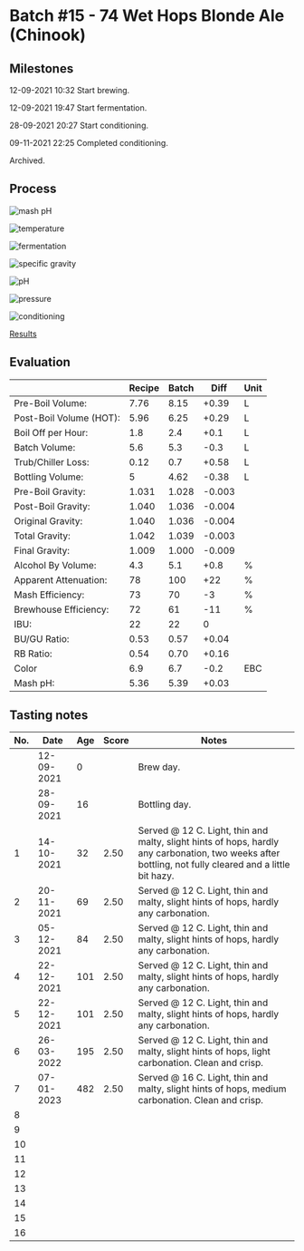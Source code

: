 # Batch #15 - 74 Wet Hops Blonde Ale (Chinook)

## Milestones

12-09-2021 10:32 Start brewing.

12-09-2021 19:47 Start fermentation.

28-09-2021 20:27 Start conditioning.

09-11-2021 22:25 Completed conditioning.

Archived.

## Process

![mash pH](mash_ph.png)

![temperature](temperature.png)

![fermentation](fermentation.png)

![specific gravity](gravity.png)

![pH](ph.png)

![pressure](pressure.png)

![conditioning](conditioning.png)

[Results](./Batch_15_results.pdf)

## Evaluation

|                         | Recipe | Batch | Diff   | Unit |
|-------------------------|--------|-------|--------|------|
| Pre-Boil Volume:        | 7.76   | 8.15  | +0.39  | L    |
| Post-Boil Volume (HOT): | 5.96   | 6.25  | +0.29  | L    |
| Boil Off per Hour:      | 1.8    | 2.4   | +0.1   | L    |
| Batch Volume:           | 5.6    | 5.3   | -0.3   | L    |
| Trub/Chiller Loss:      | 0.12   | 0.7   | +0.58  | L    |
| Bottling Volume:        | 5      | 4.62  | -0.38  | L    |
| Pre-Boil Gravity:       | 1.031  | 1.028 | -0.003 |      |
| Post-Boil Gravity:      | 1.040  | 1.036 | -0.004 |      |
| Original Gravity:       | 1.040  | 1.036 | -0.004 |      |
| Total Gravity:          | 1.042  | 1.039 | -0.003 |      |
| Final Gravity:          | 1.009  | 1.000 | -0.009 |      |
| Alcohol By Volume:      | 4.3    | 5.1   | +0.8   | %    |
| Apparent Attenuation:   | 78     | 100   | +22    | %    |
| Mash Efficiency:        | 73     | 70    | -3     | %    |
| Brewhouse Efficiency:   | 72     | 61    | -11    | %    |
| IBU:                    | 22     | 22    | 0      |      |
| BU/GU Ratio:            | 0.53   | 0.57  | +0.04  |      |
| RB Ratio:               | 0.54   | 0.70  | +0.16  |      |
| Color                   | 6.9    | 6.7   | -0.2   | EBC  |
| Mash pH:                | 5.36   | 5.39  | +0.03  |      |

## Tasting notes

| No. | Date       | Age | Score | Notes |
|-----|------------|-----|-------|-------|
|     | 12-09-2021 |   0 |       | Brew day. |
|     | 28-09-2021 |  16 |       | Bottling day. |
|   1 | 14-10-2021 |  32 |  2.50 | Served @ 12 C. Light, thin and malty, slight hints of hops, hardly any carbonation, two weeks after bottling, not fully cleared and a little bit hazy. |
|   2 | 20-11-2021 |  69 |  2.50 | Served @ 12 C. Light, thin and malty, slight hints of hops, hardly any carbonation. |
|   3 | 05-12-2021 |  84 |  2.50 | Served @ 12 C. Light, thin and malty, slight hints of hops, hardly any carbonation. |
|   4 | 22-12-2021 | 101 |  2.50 | Served @ 12 C. Light, thin and malty, slight hints of hops, hardly any carbonation. |
|   5 | 22-12-2021 | 101 |  2.50 | Served @ 12 C. Light, thin and malty, slight hints of hops, hardly any carbonation. |
|   6 | 26-03-2022 | 195 |  2.50 | Served @ 12 C. Light, thin and malty, slight hints of hops, light carbonation. Clean and crisp. |
|   7 | 07-01-2023 | 482 |  2.50 | Served @ 16 C. Light, thin and malty, slight hints of hops, medium carbonation. Clean and crisp.|
|   8 |            |     |       |  |
|   9 |            |     |       |  |
|  10 |            |     |       |  |
|  11 |            |     |       |  |
|  12 |            |     |       |  |
|  13 |            |     |       |  |
|  14 |            |     |       |  |
|  15 |            |     |       |  |
|  16 |            |     |       |  |

